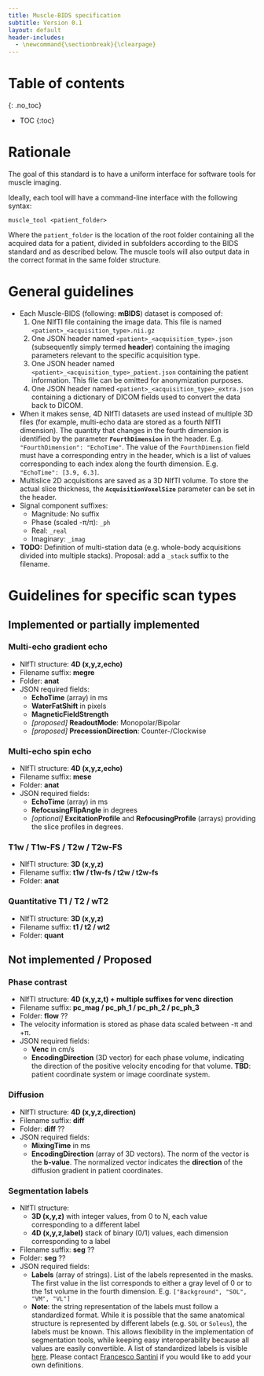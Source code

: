 ```yaml
---
title: Muscle-BIDS specification
subtitle: Version 0.1
layout: default
header-includes:
  - \newcommand{\sectionbreak}{\clearpage}
---
```


# Table of contents
{: .no_toc}

* TOC
{:toc}


# Rationale
The goal of this standard is to have a uniform interface for software tools for muscle imaging.

Ideally, each tool will have a command-line interface with the following syntax:
```
muscle_tool <patient_folder>
```
Where the `patient_folder` is the location of the root folder containing all the acquired data for a patient, divided in subfolders according to the BIDS standard and as described below. The muscle tools will also output data in the correct format in the same folder structure.

# General guidelines

* Each Muscle-BIDS (following: **mBIDS**) dataset is composed of:
    1. One NIfTI file containing the image data. This file is named `<patient>_<acquisition_type>.nii.gz`
    2. One JSON header named `<patient>_<acquisition_type>.json` (subsequently simply termed **header**) containing the imaging parameters relevant to the specific acquisition type.
    3. One JSON header named `<patient>_<acquisition_type>_patient.json` containing the patient information. This file can be omitted for anonymization purposes.
    4. One JSON header named `<patient>_<acquisition_type>_extra.json` containing a dictionary of DICOM fields used to convert the data back to DICOM.
* When it makes sense, 4D NIfTI datasets are used instead of multiple 3D files (for example, multi-echo data are stored as a fourth NIfTI dimension). The quantity that changes in the fourth dimension is identified by the parameter **`FourthDimension`** in the header. E.g. `"FourthDimension": "EchoTime"`. The value of the `FourthDimension` field must have a corresponding entry in the header, which is a list of values corresponding to each index along the fourth dimension. E.g. `"EchoTime": [3.9, 6.3]`.
* Multislice 2D acquisitions are saved as a 3D NIfTI volume. To store the actual slice thickness, the **`AcquisitionVoxelSize`** parameter can be set in the header.
* Signal component suffixes:
    * Magnitude: No suffix
    * Phase (scaled -π/π): `_ph`
    * Real: `_real`
    * Imaginary: `_imag`
* **TODO:** Definition of multi-station data (e.g. whole-body acquisitions divided into multiple stacks). Proposal: add a `_stack` suffix to the filename.

# Guidelines for specific scan types

## Implemented or partially implemented

### Multi-echo gradient echo

* NIfTI structure: **4D (x,y,z,echo)**
* Filename suffix: **megre**
* Folder: **anat**
* JSON required fields:
    * **EchoTime** (array) in ms
    * **WaterFatShift** in pixels
    * **MagneticFieldStrength**
    * *[proposed]* **ReadoutMode**: Monopolar/Bipolar
    * *[proposed]* **PrecessionDirection**: Counter-/Clockwise

### Multi-echo spin echo

* NIfTI structure: **4D (x,y,z,echo)**
* Filename suffix: **mese**
* Folder: **anat**
* JSON required fields:
    * **EchoTime** (array) in ms
    * **RefocusingFlipAngle** in degrees
    * *[optional]* **ExcitationProfile** and **RefocusingProfile** (arrays) providing the slice profiles in degrees.

### T1w / T1w-FS / T2w / T2w-FS

* NIfTI structure: **3D (x,y,z)**
* Filename suffix: **t1w / t1w-fs / t2w / t2w-fs**
* Folder: **anat**

### Quantitative T1 / T2 / wT2

* NIfTI structure: **3D (x,y,z)**
* Filename suffix: **t1 / t2 / wt2**
* Folder: **quant**

## Not implemented / Proposed

### Phase contrast

* NIfTI structure: **4D (x,y,z,t) + multiple suffixes for venc direction**
* Filename suffix: **pc_mag / pc_ph_1 / pc_ph_2 / pc_ph_3**
* Folder: **flow** ??
* The velocity information is stored as phase data scaled between -π and +π.
* JSON required fields:
    * **Venc** in cm/s
    * **EncodingDirection** (3D vector) for each phase volume, indicating the direction of the positive velocity encoding for that volume. **TBD**: patient coordinate system or image coordinate system.

### Diffusion

* NIfTI structure: **4D (x,y,z,direction)**
* Filename suffix: **diff**
* Folder: **diff** ??
* JSON required fields:
    * **MixingTime** in ms
    * **EncodingDirection** (array of 3D vectors). The norm of the vector is the **b-value**. The normalized vector indicates the **direction** of the diffusion gradient in patient coordinates.

### Segmentation labels

* NIfTI structure: 
    * **3D (x,y,z)** with integer values, from 0 to N, each value corresponding to a different label
    * **4D (x,y,z,label)** stack of binary (0/1) values, each dimension corresponding to a label
* Filename suffix: **seg** ??
* Folder: **seg** ??
* JSON required fields:
    * **Labels** (array of strings). List of the labels represented in the masks. The first value in the list corresponds to either a gray level of 0 or to the 1st volume in the fourth dimension. E.g. `["Background", "SOL", "VM", "VL"]`
    * **Note**: the string representation of the labels must follow a standardized format. While it is possible that the same anatomical structure is represented by different labels (e.g. `SOL` or `Soleus`), the labels must be known. This allows flexibility in the implementation of segmentation tools, while keeping easy interoperability because all values are easily convertible. A list of standardized labels is visible [here](https://docs.google.com/spreadsheets/d/e/2PACX-1vS4gioDvbO_6VItFglPEWeXP0U86tfG1yYifTU-XXqk5kdN1vln6KVP6bzDNPw-_L8xvkZ0soQeyW8-/pubhtml#). Please contact [Francesco Santini](mailto:francesco.santini@unibas.ch) if you would like to add your own definitions.